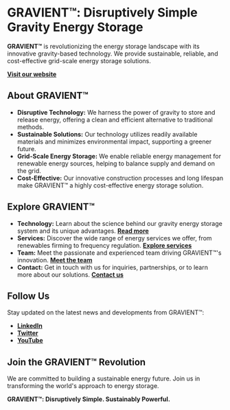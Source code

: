 # GRAVIENT™: Disruptively Simple Gravity Energy Storage

**GRAVIENT™** is revolutionizing the energy storage landscape with its innovative gravity-based technology. We provide sustainable, reliable, and cost-effective grid-scale energy storage solutions.

[**Visit our website**](https://gravient.com)

## About GRAVIENT™

- **Disruptive Technology:** We harness the power of gravity to store and release energy, offering a clean and efficient alternative to traditional methods.
- **Sustainable Solutions:** Our technology utilizes readily available materials and minimizes environmental impact, supporting a greener future.
- **Grid-Scale Energy Storage:**  We enable reliable energy management for renewable energy sources, helping to balance supply and demand on the grid.
- **Cost-Effective:** Our innovative construction processes and long lifespan make GRAVIENT™ a highly cost-effective energy storage solution.

## Explore GRAVIENT™

- **Technology:**  Learn about the science behind our gravity energy storage system and its unique advantages. [**Read more**](https://gravient.com/technology.html)
- **Services:**  Discover the wide range of energy services we offer, from renewables firming to frequency regulation. [**Explore services**](https://gravient.com/technology.html#services)
- **Team:**  Meet the passionate and experienced team driving GRAVIENT™'s innovation. [**Meet the team**](https://gravient.com/team.html)
- **Contact:** Get in touch with us for inquiries, partnerships, or to learn more about our solutions. [**Contact us**](https://gravient.com/contact.html)

## Follow Us

Stay updated on the latest news and developments from GRAVIENT™:

- [**LinkedIn**](your-linkedin-profile-link)
- [**Twitter**](your-twitter-profile-link) 
- [**YouTube**](your-youtube-channel-link) 

## Join the GRAVIENT™ Revolution

We are committed to building a sustainable energy future. Join us in transforming the world's approach to energy storage.

**GRAVIENT™: Disruptively Simple. Sustainably Powerful.**
